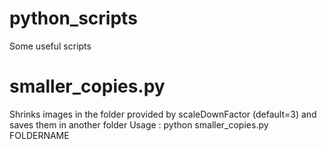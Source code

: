 # python_scripts
Some useful scripts


# smaller_copies.py
Shrinks images in the folder provided by scaleDownFactor (default=3) and saves them in another folder
Usage : python smaller_copies.py FOLDERNAME
